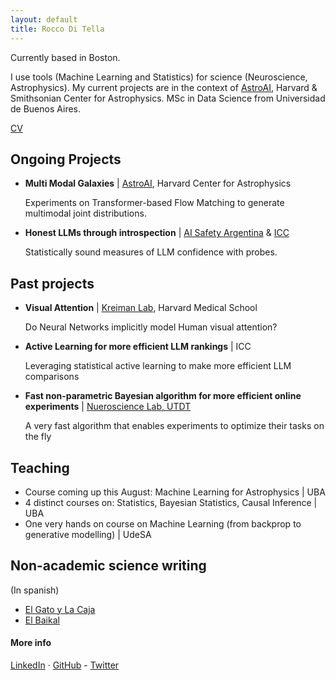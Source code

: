 ```yaml
---
layout: default
title: Rocco Di Tella
---
```

Currently based in Boston. 

I use tools (Machine Learning and Statistics) for science (Neuroscience, Astrophysics).
My current projects are in the context of [AstroAI](https://astroai.cfa.harvard.edu/), Harvard & Smithsonian Center for Astrophysics.
MSc in Data Science from Universidad de Buenos Aires.

[CV](https://roccoditella.github.io/cv.pdf)

## Ongoing Projects

- **Multi Modal Galaxies** \| [AstroAI](https://astroai.cfa.harvard.edu/), Harvard Center for Astrophysics

  Experiments on Transformer-based Flow Matching to generate multimodal joint distributions.
- **Honest LLMs through introspection** \| [AI Safety Argentina](https://scholarship.aisafety.ar/program/) \& [ICC](https://icc.fcen.uba.ar/)

  Statistically sound measures of LLM confidence with probes.

## Past projects
- **Visual Attention** \| [Kreiman Lab](https://klab.tch.harvard.edu/), Harvard Medical School

  Do Neural Networks implicitly model Human visual attention?
- **Active Learning for more efficient LLM rankings** \| ICC

  Leveraging statistical active learning to make more efficient LLM comparisons
- **Fast non-parametric Bayesian algorithm for more efficient online experiments** \| [Nueroscience Lab, UTDT](https://www.utdt.edu/ver_contenido.php?id_contenido=10518&id_item_menu=20132)

  A very fast algorithm that enables experiments to optimize their tasks on the fly

## Teaching
- Course coming up this August: Machine Learning for Astrophysics \| UBA
- 4 distinct courses on: Statistics, Bayesian Statistics, Causal Inference \| UBA
- One very hands on course on Machine Learning (from backprop to generative modelling) \| UdeSA

## Non-academic science writing
(In spanish)
- [El Gato y La Caja](https://elgatoylacaja.com/author/roccoelgatoylacaja-com)
- [El Baikal](https://www.elbaikal.com/author/rocco-di-tella/)

#### More info

[LinkedIn](https://www.linkedin.com/in/rocco-di-tella-a10a03127/) · [GitHub](https://github.com/RoccoDiTella) - [Twitter](https://x.com/Rocco_DiTella)

